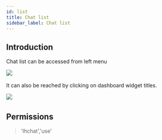 ```yaml
---
id: list
title: Chat list
sidebar_label: Chat list
---
```


## Introduction

Chat list can be accessed from left menu

​![](/img/chat/chat-list.png) 

It can also be reached by clicking on dashboard widget titles.

​![](/img/chat/widget-title.png) 

## Permissions

> 'lhchat','use'